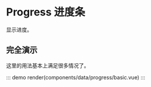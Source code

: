 # Progress 进度条

显示进度。

## 完全演示

这里的用法基本上满足很多情况了。

::: demo
render(components/data/progress/basic.vue)
:::
